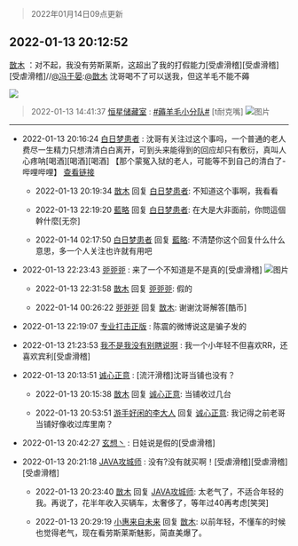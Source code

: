 > 2022年01月14日09点更新
<link rel="stylesheet" href="https://cdn.jsdelivr.net/gh/taotie6/sampleJSON@main/css/photo_show.css">
<meta name="referrer" content="no-referrer" />


 ## 2022-01-13 20:12:52 

 [㪚木](https://www.coolapk.com/feed/32798793?shareKey=MWVhZWQ5ZTIxYWI1NjFlMDI1ZDE~) ：对不起，我没有劳斯莱斯，这超出了我的打假能力[受虐滑稽][受虐滑稽][受虐滑稽]//<a class="feed-link-uname" href="/u/冯于晏">@冯于晏</a>:<a class="feed-link-uname" href="/u/㪚木">@㪚木</a> 沈哥喝不了可以送我，但这羊毛不能不薅 

<div class="album">
<img class="img-item" src="https://image.coolapk.com/feed/2022/0113/20/1081091_c6419a23_5970_6487_737@1080x1233.png" />
</div>

> 2022-01-13 14:41:37 
> [恒星储藏室](https://www.coolapk.com/feed/32792071?shareKey=ZDc1OTI2YWE1NDhiNjFlMDI1ZDE~) : <a class="feed-link-tag" href="/t/薅羊毛小分队?type=0">#薅羊毛小分队#</a> [t耐克嘴] 
![图片](https://image.coolapk.com/feed/2022/0113/14/7015567_6097_1209_234@1125x1279.jpg)

 ------- 

- 2022-01-13 20:16:24 [白日梦患者](uid=533502) : 沈哥有关注过这个事吗，一个普通的老人费尽一生精力只想清清白白离开，可到头来能得到的回应却只有敷衍，真叫人心疼呐[喝酒][喝酒][喝酒]
【那个蒙冤入狱的老人，可能等不到自己的清白了-哔哩哔哩】 <a class="feed-link-url" href="https://b23.tv/av550595979/p1" title="https://b23.tv/av550595979/p1" target="_blank" rel="nofollow">查看链接</a> 

    - 2022-01-13 20:19:34 [㪚木](uid=1081091) 回复 [白日梦患者](uid=533502): 不知道这个事啊，我看看 

    - 2022-01-13 22:19:20 [藍略](uid=4334799) 回复 [白日梦患者](uid=533502): 在大是大非面前，你問這個幹什麼[无奈] 

    - 2022-01-14 02:17:50 [白日梦患者](uid=533502) 回复 [藍略](uid=4334799): 不清楚你这个回复什么什么意思，多一个人关注也许就有用吧 

- 2022-01-13 22:23:43 [戼戼戼](uid=4044548) : 来了一个不知道是不是真的[受虐滑稽] ![图片](https://image.coolapk.com/feed/2022/0113/22/4044548_bd97cdf2_3822_6518_116@1080x2400.jpeg)

    - 2022-01-13 22:31:58 [㪚木](uid=1081091) 回复 [戼戼戼](uid=4044548): 假的 

    - 2022-01-14 00:26:22 [戼戼戼](uid=4044548) 回复 [㪚木](uid=1081091): 谢谢沈哥解答[酷币] 

- 2022-01-13 22:19:07 [专业打击正版](uid=6543891) : 陈震的微博说这是骗子发的 

- 2022-01-13 21:23:53 [我不是我没有别瞎说啊](uid=2231912) : 我一个小年轻不但喜欢RR，还喜欢宾利[受虐滑稽] 

- 2022-01-13 20:13:51 [诚心正意](uid=702743) : [流汗滑稽]沈哥当铺也没有？ 

    - 2022-01-13 20:15:38 [㪚木](uid=1081091) 回复 [诚心正意](uid=702743): 当铺收过几台 

    - 2022-01-13 20:53:51 [游手好闲的李大人](uid=1704844) 回复 [诚心正意](uid=702743): 我记得之前老哥当铺好像收过库里南？ 

- 2022-01-13 20:42:27 [玄想丶](uid=2199572) : 日娃说是假的[受虐滑稽] 

- 2022-01-13 20:21:18 [JAVA攻城师](uid=1305871) : 没有?没有就买啊！[受虐滑稽][受虐滑稽][受虐滑稽] 

    - 2022-01-13 20:23:40 [㪚木](uid=1081091) 回复 [JAVA攻城师](uid=1305871): 太老气了，不适合年轻的我。再说了，花半年收入买辆车，太奢侈了，等年过40再考虑[笑哭] 

    - 2022-01-13 20:29:19 [小惠来自未来](uid=847097) 回复 [㪚木](uid=1081091): 以前年轻，不懂车的时候也觉得老气，现在看劳斯莱斯魅影，简直美爆了。 

